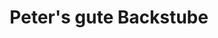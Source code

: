 ---
title: "Peter's gute Backstube"
url: /achern/peters-gute-backstube-allerheiligenstrasse/
shop: Bäckerei
---